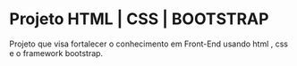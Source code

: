 # Projeto HTML | CSS | BOOTSTRAP
Projeto que visa fortalecer o conhecimento em Front-End usando html , css e o framework bootstrap.

